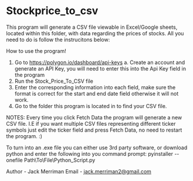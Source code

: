 # Stockprice_to_csv
This program will generate a CSV file viewable in Excel/Google sheets, located within this folder, with data regarding the prices of stocks.  All you need to do is follow the instrucitons below:

How to use the program!
1. Go to https://polygon.io/dashboard/api-keys
	a. Create an account and generate an API Key, you will need to enter this into the Api Key field in the program
2. Run the Stock_Price_To_CSV file
3. Enter the corresponding information into each field, make sure the format is correct for the start and end date field otherwise it will not work.
4. Go to the folder this program is located in to find your CSV file.

NOTES: Every time you click Fetch Data the program will generate a new CSV file.
I.E if you want multiple CSV files representing different ticker symbols just edit the ticker field and press Fetch Data, no need to restart the program. :)

To turn into an .exe file you can either use 3rd party software, or download python and enter the following into you command prompt:
pyinstaller --onefile Path\To\File\Python_Script.py


Author - Jack Merriman
Email - jack.merriman2@gmail.com
